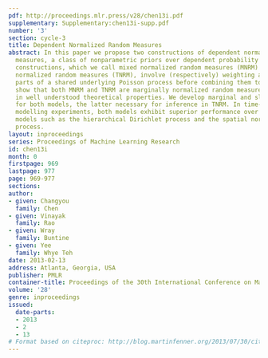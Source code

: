 ```yaml
---
pdf: http://proceedings.mlr.press/v28/chen13i.pdf
supplementary: Supplementary:chen13i-supp.pdf
number: '3'
section: cycle-3
title: Dependent Normalized Random Measures
abstract: In this paper we propose two constructions of dependent normalized random
  measures, a class of nonparametric priors over dependent probability measures. Our
  constructions, which we call mixed normalized random measures (MNRM) and thinned
  normalized random measures (TNRM), involve (respectively) weighting and thinning
  parts of a shared underlying Poisson process before combining them together. We
  show that both MNRM and TNRM are marginally normalized random measures, resulting
  in well understood theoretical properties. We develop marginal and slice samplers
  for both models, the latter necessary for inference in TNRM. In time-varying topic
  modelling experiments, both models exhibit superior performance over related dependent
  models such as the hierarchical Dirichlet process and the spatial normalized Gamma
  process.
layout: inproceedings
series: Proceedings of Machine Learning Research
id: chen13i
month: 0
firstpage: 969
lastpage: 977
page: 969-977
sections: 
author:
- given: Changyou
  family: Chen
- given: Vinayak
  family: Rao
- given: Wray
  family: Buntine
- given: Yee
  family: Whye Teh
date: 2013-02-13
address: Atlanta, Georgia, USA
publisher: PMLR
container-title: Proceedings of the 30th International Conference on Machine Learning
volume: '28'
genre: inproceedings
issued:
  date-parts:
  - 2013
  - 2
  - 13
# Format based on citeproc: http://blog.martinfenner.org/2013/07/30/citeproc-yaml-for-bibliographies/
---
```

